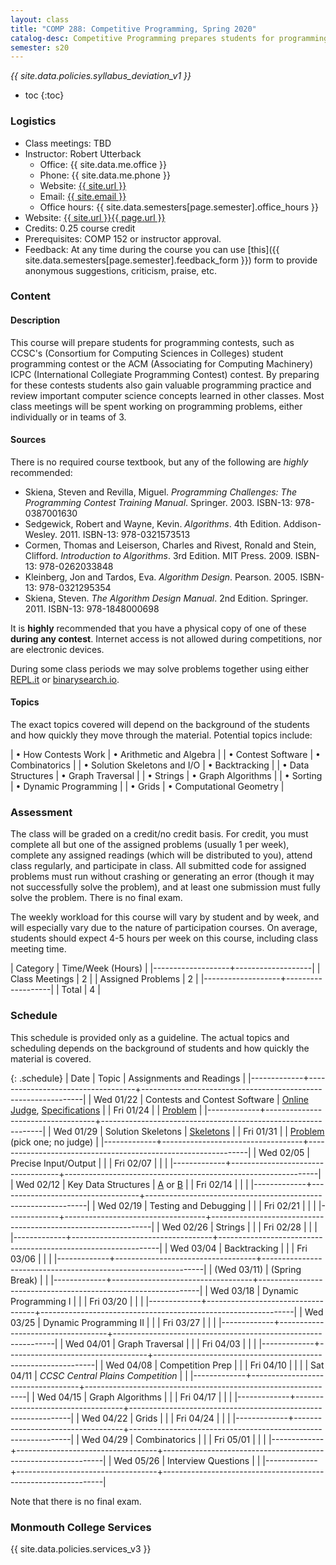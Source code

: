 ```yaml
---
layout: class
title: "COMP 288: Competitive Programming, Spring 2020"
catalog-desc: Competitive Programming prepares students for programming contests, such as the CCSC (Consortium for Computing Sciences in Colleges) student programming contest or the ACM (Association for Computing Machinery) ICPC (International Collegiate Programming Contest) contest. Students gain valuable programming practice and review important computer science concepts learned in other classes. Most class meetings will be spent working on programming problems, either individually or in teams of 3. Core topics include developing fast solution skeletons, dynamic programming, graph algorithms, and backtracking.
semester: s20
---
```


*{{ site.data.policies.syllabus_deviation_v1 }}*

* toc
{:toc}

### Logistics

* Class meetings: TBD
* Instructor: Robert Utterback
  * Office: {{ site.data.me.office }}
  * Phone: {{ site.data.me.phone }}
  * Website: <a href="{{ site.url }}">{{ site.url }}</a>
  * Email: <a href="mailto:{{ site.email }}">{{ site.email }}</a>
  * Office hours: {{ site.data.semesters[page.semester].office_hours }}
* Website: <a href="{{ site.url }}{{ page.url }}">{{ site.url }}{{ page.url }}</a>
* Credits: 0.25 course credit
* Prerequisites: COMP 152 or instructor approval.
* Feedback: At any time during the course you can use
  [this]({{ site.data.semesters[page.semester].feedback_form }}) form to provide
  anonymous suggestions, criticism, praise, etc.

### Content

#### Description

This course will prepare students for programming contests, such as
CCSC's (Consortium for Computing Sciences in Colleges) student
programming contest or the ACM (Associating for Computing Machinery)
ICPC (International Collegiate Programming Contest) contest. By
preparing for these contests students also gain valuable programming
practice and review important computer science concepts learned in
other classes. Most class meetings will be spent working on
programming problems, either individually or in teams of 3.

#### Sources

There is no required course textbook, but any of the following are _highly_ recommended:

* Skiena, Steven and Revilla, Miguel. *Programming Challenges: The
  Programming Contest Training Manual*. Springer. 2003. ISBN-13:
  978-0387001630
* Sedgewick, Robert and Wayne, Kevin. *Algorithms*. 4th
  Edition. Addison-Wesley. 2011. ISBN-13: 978-0321573513
* Cormen, Thomas and Leiserson, Charles and Rivest, Ronald and Stein,
  Clifford. *Introduction to Algorithms*. 3rd Edition. MIT
  Press. 2009. ISBN-13: 978-0262033848
* Kleinberg, Jon and Tardos, Eva. *Algorithm
  Design*. Pearson. 2005. ISBN-13: 978-0321295354
* Skiena, Steven. *The Algorithm Design Manual*. 2nd
  Edition. Springer. 2011. ISBN-13: 978-1848000698

It is **highly** recommended that you have a physical copy of one of
these **during any contest**. Internet access is not allowed during
competitions, nor are electronic devices.

During some class periods we may solve problems together using either
[REPL.it](repl.it) or [binarysearch.io](binarysearch.io).


#### Topics

The exact topics covered will depend on the background of the students
and how quickly they move through the material. Potential topics
include:

| &bull; How Contests Work          | &bull; Arithmetic and Algebra |
| &bull; Contest Software           | &bull; Combinatorics          |
| &bull; Solution Skeletons and I/O | &bull; Backtracking           |
| &bull; Data Structures            | &bull; Graph Traversal        |
| &bull; Strings                    | &bull; Graph Algorithms       |
| &bull; Sorting                    | &bull; Dynamic Programming    |
| &bull; Grids                      | &bull; Computational Geometry |

### Assessment

The class will be graded on a credit/no credit basis. For credit, you
must complete all but one of the assigned problems (usually 1 per
week), complete any assigned readings (which will be distributed to
you), attend class regularly, and participate in class. All submitted
code for assigned problems must run without crashing or generating an
error (though it may not successfully solve the problem), and at least
one submission must fully solve the problem. There is no final exam.

The weekly workload for this course will vary by student and by week,
and will especially vary due to the nature of participation
courses. On average, students should expect 4-5 hours per week on this
course, including class meeting time.

| Category          | Time/Week (Hours) |
|-------------------+-------------------|
| Class Meetings    |                 2 |
| Assigned Problems |                 2 |
|-------------------+-------------------|
| Total             |                 4 |

### Schedule
This schedule is provided only as a guideline. The actual topics and
scheduling depends on the background of students and how quickly the
material is covered.

{: .schedule}
| Date        | Topic                             | Assignments and Readings                                      |
|-------------+-----------------------------------+---------------------------------------------------------------|
| Wed 01/22   | Contests and Contest Software     | [Online Judge](https://onlinejudge.org/), [Specifications][1] |
| Fri 01/24   |                                   | [Problem][2]                                                  |
|-------------+-----------------------------------+---------------------------------------------------------------|
| Wed 01/29   | Solution Skeletons                | [Skeletons](skeletons.pdf)                                    |
| Fri 01/31   |                                   | [Problem][3] (pick one; no judge)                             |
|-------------+-----------------------------------+---------------------------------------------------------------|
| Wed 02/05   | Precise Input/Output              |                                                               |
| Fri 02/07   |                                   |                                                               |
|-------------+-----------------------------------+---------------------------------------------------------------|
| Wed 02/12   | Key Data Structures               | [A][4] or [B][5]                                            |
| Fri 02/14   |                                   |                                                               |
|-------------+-----------------------------------+---------------------------------------------------------------|
| Wed 02/19   | Testing and Debugging             |                                                               |
| Fri 02/21   |                                   |                                                               |
|-------------+-----------------------------------+---------------------------------------------------------------|
| Wed 02/26   | Strings                           |                                                               |
| Fri 02/28   |                                   |                                                               |
|-------------+-----------------------------------+---------------------------------------------------------------|
| Wed 03/04   | Backtracking                      |                                                               |
| Fri 03/06   |                                   |                                                               |
|-------------+-----------------------------------+---------------------------------------------------------------|
| (Wed 03/11) | (Spring Break)                    |                                                               |
|-------------+-----------------------------------+---------------------------------------------------------------|
| Wed 03/18   | Dynamic Programming I             |                                                               |
| Fri 03/20   |                                   |                                                               |
|-------------+-----------------------------------+---------------------------------------------------------------|
| Wed 03/25   | Dynamic Programming II            |                                                               |
| Fri 03/27   |                                   |                                                               |
|-------------+-----------------------------------+---------------------------------------------------------------|
| Wed 04/01   | Graph Traversal                   |                                                               |
| Fri 04/03   |                                   |                                                               |
|-------------+-----------------------------------+---------------------------------------------------------------|
| Wed 04/08   | Competition Prep                  |                                                               |
| Fri 04/10   |                                   |                                                               |
| Sat 04/11   | *CCSC Central Plains Competition* |                                                               |
|-------------+-----------------------------------+---------------------------------------------------------------|
| Wed 04/15   | Graph Algorithms                  |                                                               |
| Fri 04/17   |                                   |                                                               |
|-------------+-----------------------------------+---------------------------------------------------------------|
| Wed 04/22   | Grids                             |                                                               |
| Fri 04/24   |                                   |                                                               |
|-------------+-----------------------------------+---------------------------------------------------------------|
| Wed 04/29   | Combinatorics                     |                                                               |
| Fri 05/01   |                                   |                                                               |
|-------------+-----------------------------------+---------------------------------------------------------------|
| Wed 05/26   | Interview Questions               |                                                               |
|-------------+-----------------------------------+---------------------------------------------------------------|

Note that there is no final exam.

[1]: https://onlinejudge.org/index.php?option=com_content&task=view&id=15&Itemid=30
[2]: https://onlinejudge.org/index.php?option=com_onlinejudge&Itemid=8&page=show_problem&problem=36
[3]: https://monmouthcollege-my.sharepoint.com/:b:/g/personal/rutterback_monmouthcollege_edu/EZhqXf4fA_RPk99fXwPReHsBntw-89QJfka7zwIwQNKtTA?e=qIozLS
[4]: https://onlinejudge.org/index.php?option=com_onlinejudge&Itemid=8&page=show_problem&problem=1256
[5]: https://onlinejudge.org/index.php?option=com_onlinejudge&Itemid=8&page=show_problem&problem=979

### Monmouth College Services

{{ site.data.policies.services_v3 }}

<!-- Local Variables: -->
<!-- eval: (orgtbl-mode) -->
<!-- End: -->
